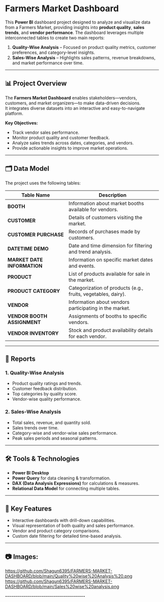 # Farmers Market Dashboard
This **Power BI** dashboard project designed to analyze and visualize data from a Farmers Market, providing insights into **product quality**, **sales trends**, and **vendor performance**. The dashboard leverages multiple interconnected tables to create two main reports:

1. **Quality-Wise Analysis** – Focused on product quality metrics, customer preferences, and category-level insights.
2. **Sales-Wise Analysis** – Highlights sales patterns, revenue breakdowns, and market performance over time.

---

## 📊 Project Overview

The **Farmers Market Dashboard** enables stakeholders—vendors, customers, and market organizers—to make data-driven decisions.  
It integrates diverse datasets into an interactive and easy-to-navigate platform.

**Key Objectives:**
- Track vendor sales performance.
- Monitor product quality and customer feedback.
- Analyze sales trends across dates, categories, and vendors.
- Provide actionable insights to improve market operations.

---

## 🗂 Data Model

The project uses the following tables:

| Table Name | Description |
|------------|-------------|
| **BOOTH** | Information about market booths available for vendors. |
| **CUSTOMER** | Details of customers visiting the market. |
| **CUSTOMER PURCHASE** | Records of purchases made by customers. |
| **DATETIME DEMO** | Date and time dimension for filtering and trend analysis. |
| **MARKET DATE INFORMATION** | Information on specific market dates and events. |
| **PRODUCT** | List of products available for sale in the market. |
| **PRODUCT CATEGORY** | Categorization of products (e.g., fruits, vegetables, dairy). |
| **VENDOR** | Information about vendors participating in the market. |
| **VENDOR BOOTH ASSIGNMENT** | Assignments of booths to specific vendors. |
| **VENDOR INVENTORY** | Stock and product availability details for each vendor. |

---

## 📑 Reports

### **1. Quality-Wise Analysis**
- Product quality ratings and trends.
- Customer feedback distribution.
- Top categories by quality score.
- Vendor-wise quality performance.

### **2. Sales-Wise Analysis**
- Total sales, revenue, and quantity sold.
- Sales trends over time.
- Category-wise and vendor-wise sales performance.
- Peak sales periods and seasonal patterns.

---

## 🛠 Tools & Technologies
- **Power BI Desktop**
- **Power Query** for data cleaning & transformation.
- **DAX (Data Analysis Expressions)** for calculations & measures.
- **Relational Data Model** for connecting multiple tables.

---

## 📌 Key Features
- Interactive dashboards with drill-down capabilities.
- Visual representation of both quality and sales performance.
- Vendor and product category comparisons.
- Custom date filtering for detailed time-based analysis.

---

## 📷 Images:
https://github.com/Shagun6395/FARMERS-MARKET-DASHBOARD/blob/main/Quality%20wise%20Analysis%20.png
https://github.com/Shagun6395/FARMERS-MARKET-DASHBOARD/blob/main/Sales%20wise%20analysis.png


**----------------------------------------**
